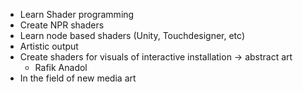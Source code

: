 - Learn Shader programming
- Create NPR shaders 
- Learn node based shaders (Unity, Touchdesigner, etc)
- Artistic output 
- Create shaders for visuals of interactive installation -> abstract art 
   - Rafik Anadol
- In the field of new media art  
